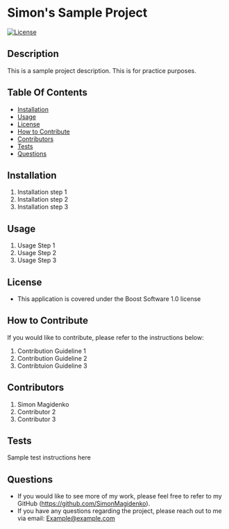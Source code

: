 
# Simon's Sample Project   
[![License](https://img.shields.io/badge/License-Boost_1.0-lightblue.svg)](https://www.boost.org/LICENSE_1_0.txt)


## Description
This is a sample project description. This is for practice purposes.

## Table Of Contents
- [Installation](#installation)
- [Usage](#usage)
- [License](#license)
- [How to Contribute](#guidelines)
- [Contributors](#contributors)
- [Tests](#tests)
- [Questions](#questions)

## Installation 
1. Installation step 1
2. Installation step 2
3. Installation step 3


## Usage
1. Usage Step 1
2. Usage Step 2
3. Usage Step 3



## License 
- This application is covered under the Boost Software 1.0 license

## How to Contribute
If you would like to contribute, please refer to the instructions below:
1. Contribution Guideline 1
2. Contribution Guideline 2
3. Contribtuion Guideline 3



## Contributors
1. Simon Magidenko
2. Contributor 2
3. Contributor 3



## Tests
Sample test instructions here

## Questions 
- If you would like to see more of my work, please feel free to refer to my GitHub (https://github.com/SimonMagidenko).
- If you have any questions regarding the project, please reach out to me via email: Example@example.com

